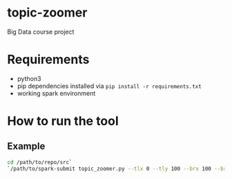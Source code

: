 # topic-zoomer
Big Data course project

# Requirements
* python3
* pip dependencies installed via `pip install -r requirements.txt`
* working spark environment

# How to run the tool
## Example
```bash
cd /path/to/repo/src`
`/path/to/spark-submit topic_zoomer.py --tlx 0 --tly 100 --brx 100 --bry 0 --step 50 --dataset ../data/test.csv
```
